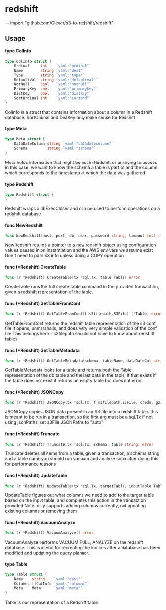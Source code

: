 # redshift
--
    import "github.com/Clever/s3-to-redshift/redshift"


## Usage

#### type ColInfo

```go
type ColInfo struct {
	Ordinal     int    `yaml:"ordinal"`
	Name        string `yaml:"dest"`
	Type        string `yaml:"type"`
	DefaultVal  string `yaml:"defaultval"`
	NotNull     bool   `yaml:"notnull"`
	PrimaryKey  bool   `yaml:"primarykey"`
	DistKey     bool   `yaml:"distkey"`
	SortOrdinal int    `yaml:"sortord"`
}
```

ColInfo is a struct that contains information about a column in a Redshift
database. SortOrdinal and DistKey only make sense for Redshift

#### type Meta

```go
type Meta struct {
	DataDateColumn string `yaml:"datadatecolumn"`
	Schema         string `yaml:"schema"`
}
```

Meta holds information that might be not in Redshift or annoying to access in
this case, we want to know the schema a table is part of and the column which
corresponds to the timestamp at which the data was gathered

#### type Redshift

```go
type Redshift struct {
}
```

Redshift wraps a dbExecCloser and can be used to perform operations on a
redshift database.

#### func  NewRedshift

```go
func NewRedshift(host, port, db, user, password string, timeout int) (*Redshift, error)
```
NewRedshift returns a pointer to a new redshift object using configuration
values passed in on instantiation and the AWS env vars we assume exist Don't
need to pass s3 info unless doing a COPY operation

#### func (*Redshift) CreateTable

```go
func (r *Redshift) CreateTable(tx *sql.Tx, table Table) error
```
CreateTable runs the full create table command in the provided transaction,
given a redshift representation of the table.

#### func (*Redshift) GetTableFromConf

```go
func (r *Redshift) GetTableFromConf(f s3filepath.S3File) (*Table, error)
```
GetTableFromConf returns the redshift table representation of the s3 conf file
It opens, unmarshalls, and does very very simple validation of the conf file
This belongs here - s3filepath should not have to know about redshift tables

#### func (*Redshift) GetTableMetadata

```go
func (r *Redshift) GetTableMetadata(schema, tableName, dataDateCol string) (*Table, *time.Time, error)
```
GetTableMetadata looks for a table and returns both the Table representation of
the db table and the last data in the table, if that exists if the table does
not exist it returns an empty table but does not error

#### func (*Redshift) JSONCopy

```go
func (r *Redshift) JSONCopy(tx *sql.Tx, f s3filepath.S3File, creds, gzip bool) error
```
JSONCopy copies JSON data present in an S3 file into a redshift table. this is
meant to be run in a transaction, so the first arg must be a sql.Tx if not using
jsonPaths, set s3File.JSONPaths to "auto"

#### func (*Redshift) Truncate

```go
func (r *Redshift) Truncate(tx *sql.Tx, schema, table string) error
```
Truncate deletes all items from a table, given a transaction, a schema string
and a table name you shuold run vacuum and analyze soon after doing this for
performance reasons

#### func (*Redshift) UpdateTable

```go
func (r *Redshift) UpdateTable(tx *sql.Tx, targetTable, inputTable Table) error
```
UpdateTable figures out what columns we need to add to the target table based on
the input table, and completes this action in the transaction provided Note:
only supports adding columns currently, not updating existing columns or
removing them

#### func (*Redshift) VacuumAnalyze

```go
func (r *Redshift) VacuumAnalyze() error
```
VacuumAnalyze performs VACUUM FULL; ANALYZE on the redshift database. This is
useful for recreating the indices after a database has been modified and
updating the query planner.

#### type Table

```go
type Table struct {
	Name    string    `yaml:"dest"`
	Columns []ColInfo `yaml:"columns"`
	Meta    Meta      `yaml:"meta"`
}
```

Table is our representation of a Redshift table

